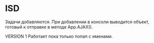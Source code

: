 ISD
===

Задачи добавляются. При добавлении в консоли выводится объект, готовый к отправке в методе App.AJAX().

VERSION 1
Работает пока только попап с именами. 
